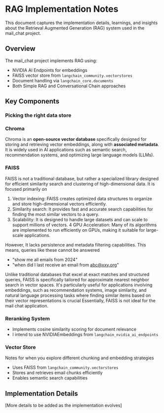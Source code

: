 # RAG Implementation Notes

This document captures the implementation details, learnings, and insights about the Retrieval Augmented Generation (RAG) system used in the mail_chat project.

## Overview

The mail_chat project implements RAG using:
- NVIDIA AI Endpoints for embeddings
- FAISS vector store from `langchain_community.vectorstores`
- Document handling via `langchain_core.documents`
- Both Simple RAG and Conversational Chain approaches

## Key Components

### Picking the right data store

### Chroma
Chroma is an **open-source vector database** specifically designed for storing and retrieving vector embeddings, along with **associated metadata**. It is widely used in AI applications such as semantic search, recommendation systems, and optimizing large language models (LLMs).

### FAISS
FAISS is not a traditional database, but rather a specialized library designed for efficient similarity search and clustering of high-dimensional data. It is focused primarily on 

1. Vector indexing: FAISS creates optimized data structures to organize and store high-dimensional vectors efficiently.
2. Similarity search: It provides fast and accurate search capabilities for finding the most similar vectors to a query.
3. Scalability: It is designed to handle large datasets and can scale to support millions of vectors.
4 GPU Acceleration: Many of its algorithms are implemented to run efficiently on GPUs, making it suitable for large-scale applications.

However, It lacks persistence and metadata filtering capabilities.
This means, queries like these cannot be answered
- "show me all emails from 2024"
- "when did I last receive an email from abc@xxy.org"

Unlike traditional databases that excel at exact matches and structured queries, FAISS is specifically tailored for approximate nearest neighbor search in vector spaces. It's particularly useful for applications involving embeddings, such as recommendation systems, image similarity, and natural language processing tasks where finding similar items based on their vector representations is crucial
Essentially, FAISS is not ideal for the mail chat application.

### Reranking System
- Implements cosine similarity scoring for document relevance
- I intend to use NVIDIAEmbeddings from `langchain_nvidia_ai_endpoints`

### Vector Store
Notes for when you explore different chunking and embedding strategies

- Uses FAISS from `langchain_community.vectorstores`
- Stores and retrieves email chunks efficiently
- Enables semantic search capabilities

## Implementation Details

[More details to be added as the implementation evolves]
